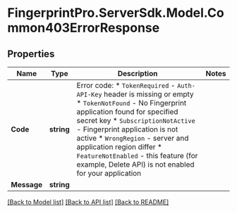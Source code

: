 # FingerprintPro.ServerSdk.Model.Common403ErrorResponse
## Properties

Name | Type | Description | Notes
------------ | ------------- | ------------- | -------------
**Code** | **string** | Error code:  * `TokenRequired` - `Auth-API-Key` header is missing or empty  * `TokenNotFound` - No Fingerprint application found for specified secret key  * `SubscriptionNotActive` - Fingerprint application is not active  * `WrongRegion` - server and application region differ  * `FeatureNotEnabled` - this feature (for example, Delete API) is not enabled for your application   | 
**Message** | **string** |  | 

[[Back to Model list]](../README.md#documentation-for-models) [[Back to API list]](../README.md#documentation-for-api-endpoints) [[Back to README]](../README.md)

